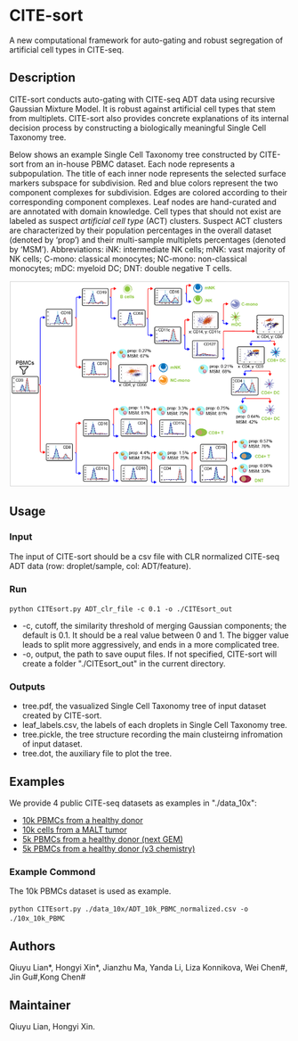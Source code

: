 # CITE-sort

A new computational framework for auto-gating and robust segregation of artificial cell types in CITE-seq.

## Description

CITE-sort conducts auto-gating with CITE-seq ADT data using recursive Gaussian Mixture Model. It is robust against artificial cell types that stem from multiplets. CITE-sort also provides concrete explanations of its internal decision process by constructing a biologically meaningful Single Cell Taxonomy tree.  

Below shows an example Single Cell Taxonomy tree constructed by CITE-sort from an in-house PBMC dataset. Each node represents a subpopulation. The title of each inner node represents the selected surface markers subspace for subdivision. Red and blue colors represent the two component complexes for subdivision. Edges are colored according to their corresponding component complexes. Leaf nodes are hand-curated and are annotated with domain knowledge. Cell types that should not exist are labeled as suspect _artificial cell type_ (ACT) clusters. Suspect ACT clusters are characterized by their population percentages in the overall dataset (denoted by ‘prop’) and their multi-sample multiplets percentages (denoted by ‘MSM’). Abbreviations: iNK: intermediate NK cells; mNK: vast majority of NK cells; C-mono: classical monocytes; NC-mono: non-classical monocytes; mDC: myeloid DC; DNT: double negative T cells.

<img src="readme_figs/taxonomy.png" alt="taxonomy" style="zoom:67%;" />

## Usage

### Input

The input of CITE-sort should be a csv file with CLR normalized CITE-seq ADT data (row: droplet/sample, col: ADT/feature). 

### Run

`python CITEsort.py ADT_clr_file -c 0.1 -o ./CITEsort_out`

- -c, cutoff, the similarity threshold of merging Gaussian components; the default is 0.1. It should be a real value between 0 and 1. The bigger value leads to split more aggressively, and ends in a more complicated tree.
- -o, output, the path to save ouput files. If not specified, CITE-sort will create a folder "./CITEsort_out" in the current directory.

### Outputs

- tree.pdf, the vasualized Single Cell Taxonomy tree of input dataset created by CITE-sort.
- leaf_labels.csv, the labels of each droplets in Single Cell Taxonomy tree.
- tree.pickle, the tree structure recording the main clusteirng infromation of input dataset.
- tree.dot, the auxiliary file to plot the tree.

## Examples

We provide 4 public CITE-seq datasets as examples in "./data_10x":

- [10k PBMCs from a healthy donor](https://support.10xgenomics.com/single-cell-gene-expression/datasets/3.0.0/pbmc_10k_protein_v3) 
- [10k cells from a MALT tumor](https://support.10xgenomics.com/single-cell-gene-expression/datasets/3.0.0/malt_10k_protein_v3)
- [5k PBMCs from a healthy donor (next GEM)](https://support.10xgenomics.com/single-cell-gene-expression/datasets/3.0.2/5k_pbmc_protein_v3_nextgem)
- [5k PBMCs from a healthy donor (v3 chemistry)](https://support.10xgenomics.com/single-cell-gene-expression/datasets/3.0.2/5k_pbmc_protein_v3)

### Example Commond

The 10k PBMCs dataset is used as example. 

`python CITEsort.py ./data_10x/ADT_10k_PBMC_normalized.csv -o ./10x_10k_PBMC `

## Authors

Qiuyu Lian\*, Hongyi Xin\*, Jianzhu Ma, Yanda Li, Liza Konnikova, Wei Chen\#, Jin Gu\#,Kong Chen\#

## Maintainer

Qiuyu Lian, Hongyi Xin.



